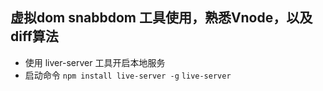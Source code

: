## 虚拟dom snabbdom 工具使用，熟悉Vnode，以及diff算法

+ 使用 liver-server 工具开启本地服务
+ 启动命令 
  `npm install live-server -g`
  `live-server`